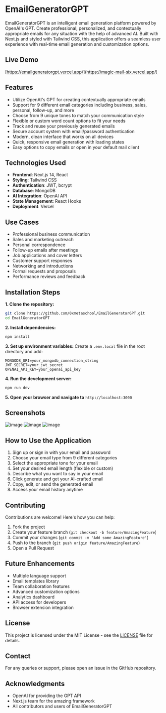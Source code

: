 # EmailGeneratorGPT

EmailGeneratorGPT is an intelligent email generation platform powered by OpenAI's GPT. Create professional, personalized, and contextually appropriate emails for any situation with the help of advanced AI. Built with Next.js and styled with Tailwind CSS, this application offers a seamless user experience with real-time email generation and customization options.

## Live Demo
[https://emailgeneratorgpt.vercel.app/](https://magic-mail-six.vercel.app/)

## Features

- Utilize OpenAI's GPT for creating contextually appropriate emails
- Support for 9 different email categories including business, sales, personal, follow-up, and more
- Choose from 9 unique tones to match your communication style
- Flexible or custom word count options to fit your needs
- Track and reuse your previously generated emails
- Secure account system with email/password authentication
- Modern, clean interface that works on all devices
- Quick, responsive email generation with loading states
- Easy options to copy emails or open in your default mail client

## Technologies Used

- **Frontend**: Next.js 14, React
- **Styling**: Tailwind CSS
- **Authentication**: JWT, bcrypt
- **Database**: MongoDB
- **AI Integration**: OpenAI API
- **State Management**: React Hooks
- **Deployment**: Vercel

## Use Cases

- Professional business communication
- Sales and marketing outreach
- Personal correspondence
- Follow-up emails after meetings
- Job applications and cover letters
- Customer support responses
- Networking and introductions
- Formal requests and proposals
- Performance reviews and feedback

## Installation Steps

**1. Clone the repository:**
```bash
git clone https://github.com/0xmetaschool/EmailGeneratorGPT.git
cd EmailGeneratorGPT
```

**2. Install dependencies:**
```bash
npm install
```

**3. Set up environment variables:**
Create a `.env.local` file in the root directory and add:
```
MONGODB_URI=your_mongodb_connection_string
JWT_SECRET=your_jwt_secret
OPENAI_API_KEY=your_openai_api_key
```

**4. Run the development server:**
```bash
npm run dev
```

**5. Open your browser and navigate to** `http://localhost:3000`

## Screenshots

![image](https://github.com/user-attachments/assets/48fdbf7a-1cba-4d5d-8786-1e600dd1ac4c)
![image](https://github.com/user-attachments/assets/536f2a59-82e2-4f18-808d-61b631d00601)
![image](https://github.com/user-attachments/assets/dcf55b67-bbde-44ab-8601-b4e1126beb79)


## How to Use the Application

1. Sign up or sign in with your email and password
2. Choose your email type from 9 different categories
3. Select the appropriate tone for your email
4. Set your desired email length (flexible or custom)
5. Describe what you want to say in your email
6. Click generate and get your AI-crafted email
7. Copy, edit, or send the generated email
8. Access your email history anytime

## Contributing

Contributions are welcome! Here's how you can help:

1. Fork the project
2. Create your feature branch (`git checkout -b feature/AmazingFeature`)
3. Commit your changes (`git commit -m 'Add some AmazingFeature'`)
4. Push to the branch (`git push origin feature/AmazingFeature`)
5. Open a Pull Request

## Future Enhancements

- Multiple language support
- Email templates library
- Team collaboration features
- Advanced customization options
- Analytics dashboard
- API access for developers
- Browser extension integration

## License

This project is licensed under the MIT License - see the [LICENSE](LICENSE) file for details.

## Contact

For any queries or support, please open an issue in the GitHub repository.

## Acknowledgments

- OpenAI for providing the GPT API
- Next.js team for the amazing framework
- All contributors and users of EmailGeneratorGPT
